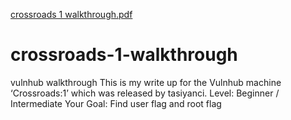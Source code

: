 [crossroads 1 walkthrough.pdf](https://github.com/s3cbyt3/crossroads-1-walkthrough/files/6935800/crossroads.1.walkthrough.pdf)
# crossroads-1-walkthrough
vulnhub walkthrough
This is my write up for the Vulnhub machine ‘Crossroads:1’ which was 
released by tasiyanci.
Level: Beginner / Intermediate
Your Goal: Find user flag and root flag
